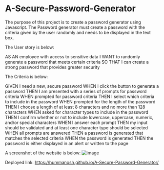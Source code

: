 # A-Secure-Password-Generator

The purpose of this project is to create a password generator using Javascript. The Password generator must create a password with the criteria given by the user randomly and needs to be displayed in the text box.

The User story is below:

AS AN employee with access to sensitive data
I WANT to randomly generate a password that meets certain criteria
SO THAT I can create a strong password that provides greater security

The Criteria is below:

GIVEN I need a new, secure password
WHEN I click the button to generate a password
THEN I am presented with a series of prompts for password criteria
WHEN prompted for password criteria
THEN I select which criteria to include in the password
WHEN prompted for the length of the password
THEN I choose a length of at least 8 characters and no more than 128 characters
WHEN asked for character types to include in the password
THEN I confirm whether or not to include lowercase, uppercase, numeric, and/or special characters
WHEN I answer each prompt
THEN my input should be validated and at least one character type should be selected
WHEN all prompts are answered
THEN a password is generated that matches the selected criteria
WHEN the password is generated
THEN the password is either displayed in an alert or written to the page

A screenshot of the website is below:
![image](https://user-images.githubusercontent.com/93604239/148139298-cf47ac3f-2b13-4c51-b4c3-6662fb0ebd41.png)


Deployed link: https://hummanosh.github.io/A-Secure-Password-Generator/
